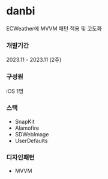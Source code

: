 # danbi
ECWeather에 MVVM 패턴 적용 및 고도화

### 개발기간

2023.11 - 2023.11 (2주)

### 구성원

iOS 1명

### 스택

- SnapKit
- Alamofire
- SDWebImage
- UserDefaults

### 디자인패턴

- MVVM
